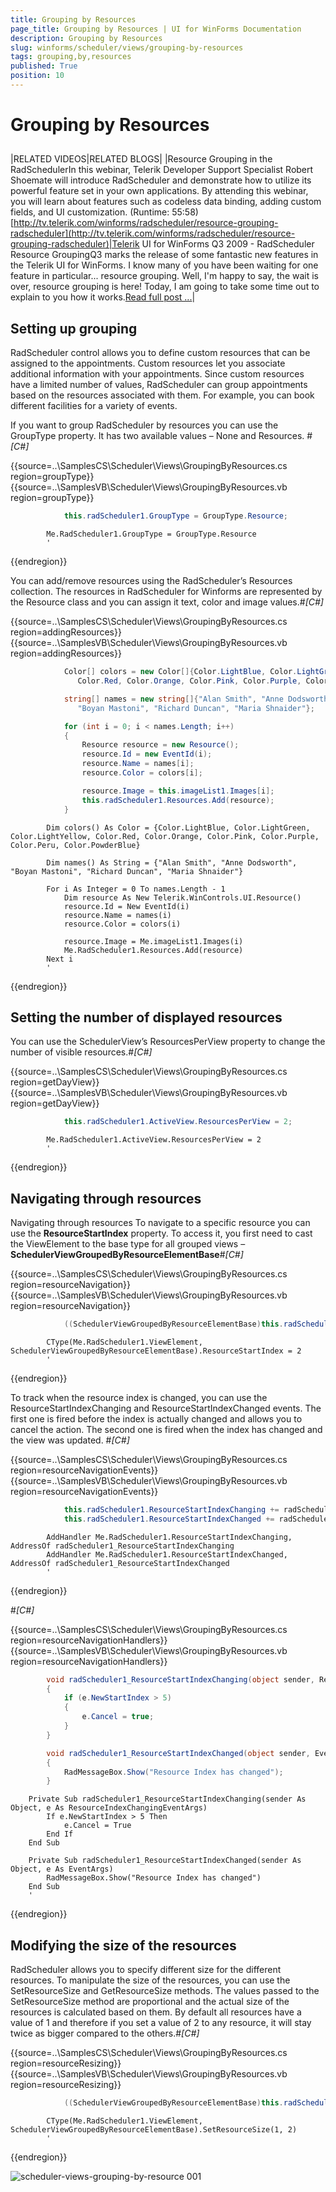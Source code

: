 ```yaml
---
title: Grouping by Resources
page_title: Grouping by Resources | UI for WinForms Documentation
description: Grouping by Resources
slug: winforms/scheduler/views/grouping-by-resources
tags: grouping,by,resources
published: True
position: 10
---
```


# Grouping by Resources



## 



|RELATED VIDEOS|RELATED BLOGS|
|Resource Grouping in the RadSchedulerIn this webinar, Telerik Developer Support
                Specialist Robert Shoemate will introduce RadScheduler and demonstrate how to utilize
                its powerful feature set in your own applications. By attending this webinar, you will
                learn about features such as codeless data binding, adding custom fields, and UI customization.
                (Runtime: 55:58)[http://tv.telerik.com/winforms/radscheduler/resource-grouping-radscheduler](http://tv.telerik.com/winforms/radscheduler/resource-grouping-radscheduler)|Telerik UI for WinForms Q3 2009 - RadScheduler Resource GroupingQ3 marks the release of some fantastic new features in the Telerik UI for WinForms.
                I know many of you have been waiting for one feature in particular... resource grouping.
                Well, I'm happy to say, the wait is over, resource grouping is here! Today, I am going to
                take some time out to explain to you how it works.[Read full post ...](http://blogs.telerik.com/RobertShoemate/Posts/09-11-05/radcontrols_for_winforms_q3_2009_-_radscheduler_resource_grouping.aspx)|

## Setting up grouping

RadScheduler control allows you to define custom resources that can be assigned to the appointments. Custom resources let you associate additional information with your appointments. Since custom resources have a limited number of values, RadScheduler can group appointments based on the resources associated with them. For example, you can book different facilities for a variety of events.

If you want to group RadScheduler by resources you can use the GroupType property. It has two available values – None and Resources.
        #_[C#]_

	



{{source=..\SamplesCS\Scheduler\Views\GroupingByResources.cs region=groupType}} 
{{source=..\SamplesVB\Scheduler\Views\GroupingByResources.vb region=groupType}} 

````C#
            this.radScheduler1.GroupType = GroupType.Resource;
````
````VB.NET
        Me.RadScheduler1.GroupType = GroupType.Resource
        '
````

{{endregion}} 




You can add/remove resources using the RadScheduler’s Resources collection. The resources in RadScheduler for Winforms are represented by the Resource class and you can assign it text, color and image values.#_[C#]_

	



{{source=..\SamplesCS\Scheduler\Views\GroupingByResources.cs region=addingResources}} 
{{source=..\SamplesVB\Scheduler\Views\GroupingByResources.vb region=addingResources}} 

````C#
            Color[] colors = new Color[]{Color.LightBlue, Color.LightGreen, Color.LightYellow,
               Color.Red, Color.Orange, Color.Pink, Color.Purple, Color.Peru, Color.PowderBlue};

            string[] names = new string[]{"Alan Smith", "Anne Dodsworth",
               "Boyan Mastoni", "Richard Duncan", "Maria Shnaider"};

            for (int i = 0; i < names.Length; i++)
            {
                Resource resource = new Resource();
                resource.Id = new EventId(i);
                resource.Name = names[i];
                resource.Color = colors[i];

                resource.Image = this.imageList1.Images[i];
                this.radScheduler1.Resources.Add(resource);
            }
````
````VB.NET
        Dim colors() As Color = {Color.LightBlue, Color.LightGreen, Color.LightYellow, Color.Red, Color.Orange, Color.Pink, Color.Purple, Color.Peru, Color.PowderBlue}

        Dim names() As String = {"Alan Smith", "Anne Dodsworth", "Boyan Mastoni", "Richard Duncan", "Maria Shnaider"}

        For i As Integer = 0 To names.Length - 1
            Dim resource As New Telerik.WinControls.UI.Resource()
            resource.Id = New EventId(i)
            resource.Name = names(i)
            resource.Color = colors(i)

            resource.Image = Me.imageList1.Images(i)
            Me.RadScheduler1.Resources.Add(resource)
        Next i
        '
````

{{endregion}} 




## Setting the number of displayed resources

You can use the SchedulerView’s ResourcesPerView property to change the number of visible resources.#_[C#]_

	



{{source=..\SamplesCS\Scheduler\Views\GroupingByResources.cs region=getDayView}} 
{{source=..\SamplesVB\Scheduler\Views\GroupingByResources.vb region=getDayView}} 

````C#
            this.radScheduler1.ActiveView.ResourcesPerView = 2;
````
````VB.NET
        Me.RadScheduler1.ActiveView.ResourcesPerView = 2
        '
````

{{endregion}} 




## Navigating through resources

Navigating through resources
          To navigate to a specific resource you can use the __ResourceStartIndex__ property.
          To access it, you first need to cast the ViewElement to the base type for all grouped views – __SchedulerViewGroupedByResourceElementBase__#_[C#]_

	



{{source=..\SamplesCS\Scheduler\Views\GroupingByResources.cs region=resourceNavigation}} 
{{source=..\SamplesVB\Scheduler\Views\GroupingByResources.vb region=resourceNavigation}} 

````C#
            ((SchedulerViewGroupedByResourceElementBase)this.radScheduler1.ViewElement).ResourceStartIndex = 2;
````
````VB.NET
        CType(Me.RadScheduler1.ViewElement, SchedulerViewGroupedByResourceElementBase).ResourceStartIndex = 2
        '
````

{{endregion}} 




To track when the resource index is changed, you can use the ResourceStartIndexChanging and ResourceStartIndexChanged events. The first one is fired before the index is actually changed and allows you to cancel the action. The second one is fired when the index has changed and the view was updated.
        #_[C#]_

	



{{source=..\SamplesCS\Scheduler\Views\GroupingByResources.cs region=resourceNavigationEvents}} 
{{source=..\SamplesVB\Scheduler\Views\GroupingByResources.vb region=resourceNavigationEvents}} 

````C#
            this.radScheduler1.ResourceStartIndexChanging += radScheduler1_ResourceStartIndexChanging;
            this.radScheduler1.ResourceStartIndexChanged += radScheduler1_ResourceStartIndexChanged;
````
````VB.NET
        AddHandler Me.RadScheduler1.ResourceStartIndexChanging, AddressOf radScheduler1_ResourceStartIndexChanging
        AddHandler Me.RadScheduler1.ResourceStartIndexChanged, AddressOf radScheduler1_ResourceStartIndexChanged
        '
````

{{endregion}} 


#_[C#]_

	



{{source=..\SamplesCS\Scheduler\Views\GroupingByResources.cs region=resourceNavigationHandlers}} 
{{source=..\SamplesVB\Scheduler\Views\GroupingByResources.vb region=resourceNavigationHandlers}} 

````C#
        void radScheduler1_ResourceStartIndexChanging(object sender, ResourceIndexChangingEventArgs e)
        {
            if (e.NewStartIndex > 5)
            {
                e.Cancel = true;
            }
        }

        void radScheduler1_ResourceStartIndexChanged(object sender, EventArgs e)
        {
            RadMessageBox.Show("Resource Index has changed");
        }
````
````VB.NET
    Private Sub radScheduler1_ResourceStartIndexChanging(sender As Object, e As ResourceIndexChangingEventArgs)
        If e.NewStartIndex > 5 Then
            e.Cancel = True
        End If
    End Sub

    Private Sub radScheduler1_ResourceStartIndexChanged(sender As Object, e As EventArgs)
        RadMessageBox.Show("Resource Index has changed")
    End Sub
    '
````

{{endregion}} 




## Modifying the size of the resources

RadScheduler allows you to specify different size for the different resources. To manipulate the size of the resources, you can use the SetResourceSize and GetResourceSize methods. The values passed to the SetResourceSize method are proportional and the actual size of the resources is calculated based on them. By default all resources have a value of 1 and therefore if you set a value of 2 to any resource, it will stay twice as bigger compared to the others.#_[C#]_

	



{{source=..\SamplesCS\Scheduler\Views\GroupingByResources.cs region=resourceResizing}} 
{{source=..\SamplesVB\Scheduler\Views\GroupingByResources.vb region=resourceResizing}} 

````C#
            ((SchedulerViewGroupedByResourceElementBase)this.radScheduler1.ViewElement).SetResourceSize(1, 2);
````
````VB.NET
        CType(Me.RadScheduler1.ViewElement, SchedulerViewGroupedByResourceElementBase).SetResourceSize(1, 2)
        '
````

{{endregion}} 


![scheduler-views-grouping-by-resource 001](images/scheduler-views-grouping-by-resource001.png)
